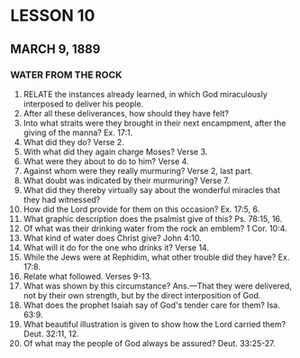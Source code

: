 # LESSON 10
## MARCH 9, 1889

### WATER FROM THE ROCK

1. RELATE the instances already learned, in which God miraculously interposed to deliver his people.
2. After all these deliverances, how should they have felt?
3. Into what straits were they brought in their next encampment, after the giving of the manna? Ex. 17:1.
4. What did they do? Verse 2.
5. With what did they again charge Moses? Verse 3.
6. What were they about to do to him? Verse 4.
7. Against whom were they really murmuring? Verse 2, last part.
8. What doubt was indicated by their murmuring? Verse 7.
9. What did they thereby virtually say about the wonderful miracles that they had witnessed?
10. How did the Lord provide for them on this occasion? Ex. 17:5, 6.
11. What graphic description does the psalmist give of this? Ps. 78:15, 16.
12. Of what was their drinking water from the rock an emblem? 1 Cor. 10:4.
13. What kind of water does Christ give? John 4:10.
14. What will it do for the one who drinks it? Verse 14.
15. While the Jews were at Rephidim, what other trouble did they have? Ex. 17:8.
16. Relate what followed. Verses 9-13.
17. What was shown by this circumstance? Ans.—That they were delivered, not by their own strength, but by the direct interposition of God.
18. What does the prophet Isaiah say of God's tender care for them? Isa. 63:9.
19. What beautiful illustration is given to show how the Lord carried them? Deut. 32:11, 12.
20. Of what may the people of God always be assured? Deut. 33:25-27.